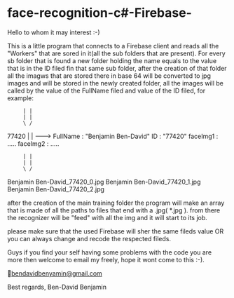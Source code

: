 # face-recognition-c#-Firebase-
Hello to whom it may interest :-)

This is a little program that connects to a Firebase client and reads all the "Workers" that are sored in it(all the sub folders that are present).
For every sb folder that is found a new folder holding the name equals to the value that is in the ID filed fin that same sub folder, after the creation of that folder all the imagws that are stored there in base 64 will be converted to jpg images and will be stored in the newly created folder, all the images will be called by the value of the FullName filed and value of the ID filed, for example:

         | |
         | |
         \ /
         
77420
|
|
 ---> FullName : "Benjamin Ben-David"
      ID : "77420"
      faceImg1 : .....
      faceImg2 : .....

         | |
         | |
         \ /
Benjamin Ben-David_77420_0.jpg
Benjamin Ben-David_77420_1.jpg
Benjamin Ben-David_77420_2.jpg

after the creation of the main training folder the program will make an array that is made of all the paths to files that end with a .jpg( *.jpg ).
from there the recognizer will be "feed" with all the img and it will start to its job.

please make sure that the used Firebase will sher the same fileds value OR you can always change and recode the respected fileds.

Guys if you find your self having some problems with the code you are more then welcome to email my freely, hope it wont come to this :-).

📧bendavidbenyamin@gmail.com

Best regards,
Ben-David Benjamin

